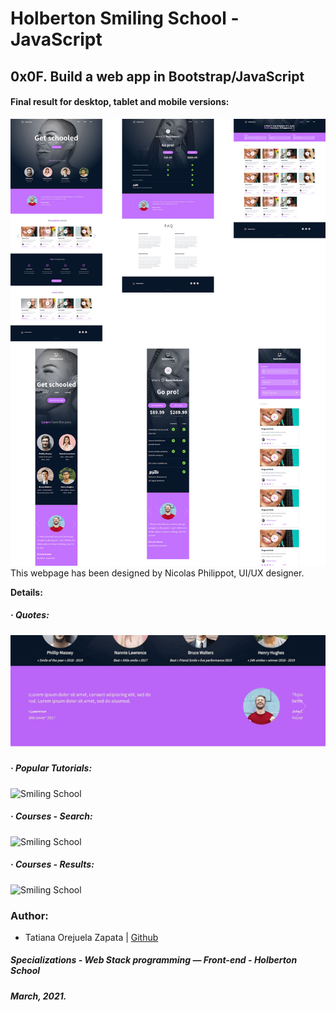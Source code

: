 # Holberton Smiling School - JavaScript
## 0x0F. Build a web app in Bootstrap/JavaScript

####  Final result for desktop, tablet and mobile versions:
![Smiling School Layout](https://github.com/tatsOre/holberton-smiling-school-javascript/blob/master/src/HS_layout.jpg)
This webpage has been designed by Nicolas Philippot, UI/UX designer.

**Details:**
#####  · Quotes:
![Smiling School](https://github.com/tatsOre/holberton-smiling-school-javascript/blob/master/src/quotes.gif)

#####  · Popular Tutorials:
![Smiling School](https://github.com/tatsOre/holberton-smiling-school-javascript/blob/master/src/popular-tutorials.gif)

#####  · Courses - Search:

![Smiling School](https://github.com/tatsOre/holberton-smiling-school-javascript/blob/master/src/courses_01.gif)

#####  · Courses - Results:
![Smiling School](https://github.com/tatsOre/holberton-smiling-school-javascript/blob/master/src/courses_02.gif)

### Author:
* Tatiana Orejuela Zapata | [Github](https://github.com/tatsOre)

##### Specializations - Web Stack programming ― Front-end - Holberton School
##### March, 2021. 